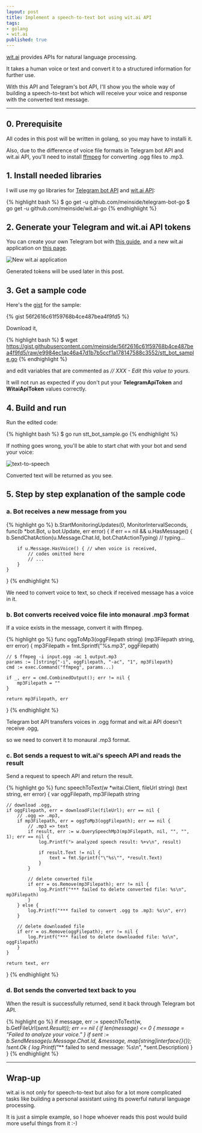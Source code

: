 ```yaml
---
layout: post
title: Implement a speech-to-text bot using wit.ai API
tags:
- golang
- wit.ai
published: true
---
```


[wit.ai](https://wit.ai/) provides APIs for natural language processing.

It takes a human voice or text and convert it to a structured information for further use.

With this API and Telegram's bot API, I'll show you the whole way of building a speech-to-text bot which will receive your voice and response with the converted text message.

----

## 0. Prerequisite

All codes in this post will be written in golang, so you may have to installi it.

Also, due to the difference of voice file formats in Telegram bot API and wit.ai API, you'll need to install [ffmpeg](https://ffmpeg.org/) for converting .ogg files to .mp3.

## 1. Install needed libraries

I will use my go libraries for [Telegram bot API](https://github.com/meinside/telegram-bot-go) and [wit.ai API](https://github.com/meinside/wit.ai-go):

{% highlight bash %}
$ go get -u github.com/meinside/telegram-bot-go
$ go get -u github.com/meinside/wit.ai-go
{% endhighlight %}

## 2. Generate your Telegram and wit.ai API tokens

You can create your own Telegram bot with [this guide](/Building-a-Telegram-bot-on-Raspberry-Pi/), and a new wit.ai application on [this page](https://wit.ai/apps/new).

![New wit.ai application](https://cloud.githubusercontent.com/assets/185988/15387890/4df7d75c-1dea-11e6-833b-498b64f6ef89.png)

Generated tokens will be used later in this post.

## 3. Get a sample code

Here's the [gist](https://gist.github.com/meinside/56f2616c61f59768b4ce487bea4f9fd5) for the sample:

{% gist 56f2616c61f59768b4ce487bea4f9fd5 %}

Download it,

{% highlight bash %}
$ wget https://gist.githubusercontent.com/meinside/56f2616c61f59768b4ce487bea4f9fd5/raw/e9984ec1ac46a47d1b7b5ccf1a178147588c3552/stt_bot_sample.go
{% endhighlight %}

and edit variables that are commented as *// XXX - Edit this value to yours*.

It will not run as expected if you don't put your **TelegramApiToken** and **WitaiApiToken** values correctly.

## 4. Build and run

Run the edited code:

{% highlight bash %}
$ go run stt_bot_sample.go
{% endhighlight %}

If nothing goes wrong, you'll be able to start chat with your bot and send your voice:

![text-to-speech](https://cloud.githubusercontent.com/assets/185988/15387893/52d8987e-1dea-11e6-961f-9fcb21f5c2d1.png)

Converted text will be returned as you see.

## 5. Step by step explanation of the sample code

### a. Bot receives a new message from you

{% highlight go %}
b.StartMonitoringUpdates(0, MonitorIntervalSeconds, func(b *bot.Bot, u bot.Update, err error) {
	if err == nil && u.HasMessage() {
		b.SendChatAction(u.Message.Chat.Id, bot.ChatActionTyping) // typing...

		if u.Message.HasVoice() { // when voice is received,
			// codes omitted here
			// ...
		}
	}
}
{% endhighlight %}

We need to convert voice to text, so check if received message has a voice in it.

### b. Bot converts received voice file into monaural .mp3 format

If a voice exists in the message, convert it with ffmpeg.

{% highlight go %}
func oggToMp3(oggFilepath string) (mp3Filepath string, err error) {
	mp3Filepath = fmt.Sprintf("%s.mp3", oggFilepath)

	// $ ffmpeg -i input.ogg -ac 1 output.mp3
	params := []string{"-i", oggFilepath, "-ac", "1", mp3Filepath}
	cmd := exec.Command("ffmpeg", params...)

	if _, err = cmd.CombinedOutput(); err != nil {
		mp3Filepath = ""
	}

	return mp3Filepath, err
}
{% endhighlight %}

Telegram bot API transfers voices in .ogg format and wit.ai API doesn't receive .ogg,

so we need to convert it to monaural .mp3 format.

### c. Bot sends a request to wit.ai's speech API and reads the result

Send a request to speech API and return the result.

{% highlight go %}
func speechToText(w *witai.Client, fileUrl string) (text string, err error) {
	var oggFilepath, mp3Filepath string

	// download .ogg,
	if oggFilepath, err = downloadFile(fileUrl); err == nil {
		// .ogg => .mp3,
		if mp3Filepath, err = oggToMp3(oggFilepath); err == nil {
			// .mp3 => text
			if result, err := w.QuerySpeechMp3(mp3Filepath, nil, "", "", 1); err == nil {
				log.Printf("> analyzed speech result: %+v\n", result)

				if result.Text != nil {
					text = fmt.Sprintf("\"%s\"", *result.Text)
				}
			}

			// delete converted file
			if err = os.Remove(mp3Filepath); err != nil {
				log.Printf("*** failed to delete converted file: %s\n", mp3Filepath)
			}
		} else {
			log.Printf("*** failed to convert .ogg to .mp3: %s\n", err)
		}

		// delete downloaded file
		if err = os.Remove(oggFilepath); err != nil {
			log.Printf("*** failed to delete downloaded file: %s\n", oggFilepath)
		}
	}

	return text, err
}
{% endhighlight %}

### d. Bot sends the converted text back to you

When the result is successfully returned, send it back through Telegram bot API.

{% highlight go %}
if message, err := speechToText(w, b.GetFileUrl(*sent.Result)); err == nil {
	if len(message) <= 0 {
		message = "Failed to analyze your voice."
	}
	if sent := b.SendMessage(u.Message.Chat.Id, &message, map[string]interface{}{}); !sent.Ok {
		log.Printf("*** failed to send message: %s\n", *sent.Description)
	}
}
{% endhighlight %}

----

## Wrap-up

wit.ai is not only for speech-to-text but also for a lot more complicated tasks like building a personal assistant using its powerful natural language processing.

It is just a simple example, so I hope whoever reads this post would build more useful things from it :-)

